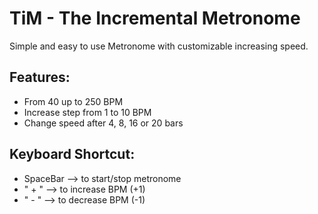# TiM - The Incremental Metronome 

Simple and easy to use Metronome with customizable increasing speed.

## Features:
 * From 40 up to 250 BPM
 * Increase step from 1 to 10 BPM
 * Change speed after 4, 8, 16 or 20 bars

## Keyboard Shortcut:
 * SpaceBar --> to start/stop metronome
 * " + " --> to increase BPM (+1)
 * " - " --> to decrease BPM (-1)
